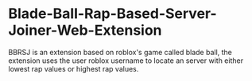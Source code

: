 # Blade-Ball-Rap-Based-Server-Joiner-Web-Extension
BBRSJ is an extension based on roblox's game called blade ball, the extension uses the user roblox username to locate an server with either lowest rap values or highest rap values.
